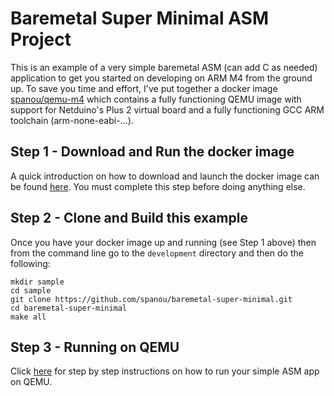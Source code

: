 # Baremetal Super Minimal ASM Project

This is an example of a very simple baremetal ASM (can add C as needed) application to get you started on developing on ARM M4 from the ground up. To save you time and effort, I've put together a docker image [spanou/qemu-m4](https://hub.docker.com/r/spanou/qemu-m4) which contains a fully functioning QEMU image with support for Netduino's Plus 2 virtual board and a fully functioning GCC ARM toolchain (arm-none-eabi-...).


## Step 1 - Download and Run the docker image 
A quick introduction on how to download and launch the docker image can be found  [here](https://hub.docker.com/r/spanou/qemu-m4). You must complete this step before doing anything else.

## Step 2 - Clone and Build this example

Once you have your docker image up and running (see Step 1 above) then from the command line go to the ```development``` directory and then do the following:

```
mkdir sample
cd sample
git clone https://github.com/spanou/baremetal-super-minimal.git
cd baremetal-super-minimal
make all 
```

## Step 3 - Running on QEMU

Click [here](https://github.com/spanou/baremetal-super-minimal/blob/main/docs/running-on-qemu.md) for step by step instructions on how to run your simple ASM app on QEMU.

